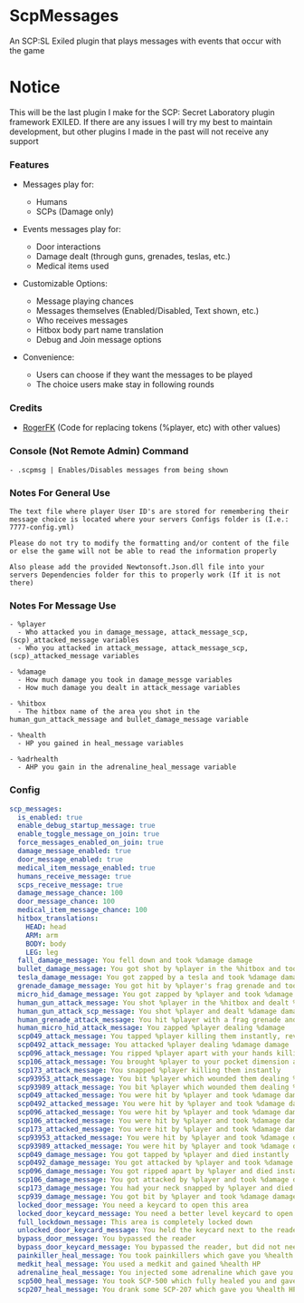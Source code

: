 # ScpMessages
An SCP:SL Exiled plugin that plays messages with events that occur with the game

# Notice
This will be the last plugin I make for the SCP: Secret Laboratory plugin framework EXILED. If there are any issues I will try my best to maintain development, but other plugins I made in the past will not receive any support

### Features
- Messages play for: 
  - Humans
  - SCPs (Damage only)
  
- Events messages play for: 
  - Door interactions
  - Damage dealt (through guns, grenades, teslas, etc.)
  - Medical items used
  
- Customizable Options:
  - Message playing chances
  - Messages themselves (Enabled/Disabled, Text shown, etc.)
  - Who receives messages
  - Hitbox body part name translation
  - Debug and Join message options

- Convenience:
  - Users can choose if they want the messages to be played
  - The choice users make stay in following rounds

### Credits
- [RogerFK](https://github.com/RogerFK) (Code for replacing tokens (%player, etc) with other values)

### Console (Not Remote Admin) Command
```
- .scpmsg | Enables/Disables messages from being shown
```

### Notes For General Use
```
The text file where player User ID's are stored for remembering their message choice is located where your servers Configs folder is (I.e.: 7777-config.yml)

Please do not try to modify the formatting and/or content of the file or else the game will not be able to read the information properly

Also please add the provided Newtonsoft.Json.dll file into your servers Dependencies folder for this to properly work (If it is not there)
```

### Notes For Message Use
```
- %player
  - Who attacked you in damage_message, attack_message_scp, (scp)_attacked_message variables
  - Who you attacked in attack_message, attack_message_scp, (scp)_attacked_message variables
  
- %damage
  - How much damage you took in damage_messge variables
  - How much damage you dealt in attack_message variables

- %hitbox
  - The hitbox name of the area you shot in the human_gun_attack_message and bullet_damage_message variable
  
- %health
  - HP you gained in heal_message variables
  
- %adrhealth
  - AHP you gain in the adrenaline_heal_message variable
```

### Config
```yaml
scp_messages:
  is_enabled: true
  enable_debug_startup_message: true
  enable_toggle_message_on_join: true
  force_messages_enabled_on_join: true
  damage_message_enabled: true
  door_message_enabled: true
  medical_item_message_enabled: true
  humans_receive_message: true
  scps_receive_message: true
  damage_message_chance: 100
  door_message_chance: 100
  medical_item_message_chance: 100
  hitbox_translations:
    HEAD: head
    ARM: arm
    BODY: body
    LEG: leg
  fall_damage_message: You fell down and took %damage damage
  bullet_damage_message: You got shot by %player in the %hitbox and took %damage damage
  tesla_damage_message: You got zapped by a tesla and took %damage damage
  grenade_damage_message: You got hit by %player's frag grenade and took %damage damage
  micro_hid_damage_message: You got zapped by %player and took %damage
  human_gun_attack_message: You shot %player in the %hitbox and dealt %damage damage
  human_gun_attack_scp_message: You shot %player and dealt %damage damage
  human_grenade_attack_message: You hit %player with a frag grenade and dealt %damage damage
  human_micro_hid_attack_message: You zapped %player dealing %damage
  scp049_attack_message: You tapped %player killing them instantly, revive them as a zombie!
  scp0492_attack_message: You attacked %player dealing %damage damage
  scp096_attack_message: You ripped %player apart with your hands killing them instantly
  scp106_attack_message: You brought %player to your pocket dimension also dealing %damage damage
  scp173_attack_message: You snapped %player killing them instantly
  scp93953_attack_message: You bit %player which wounded them dealing %damage damage
  scp93989_attack_message: You bit %player which wounded them dealing %damage damage
  scp049_attacked_message: You were hit by %player and took %damage damage
  scp0492_attacked_message: You were hit by %player and took %damage damage
  scp096_attacked_message: You were hit by %player and took %damage damage
  scp106_attacked_message: You were hit by %player and took %damage damage
  scp173_attacked_message: You were hit by %player and took %damage damage
  scp93953_attacked_message: You were hit by %player and took %damage damage
  scp93989_attacked_message: You were hit by %player and took %damage damage
  scp049_damage_message: You got tapped by %player and died instantly
  scp0492_damage_message: You got attacked by %player and took %damage damage
  scp096_damage_message: You got ripped apart by %player and died instantly
  scp106_damage_message: You got attacked by %player and took %damage damage
  scp173_damage_message: You had your neck snapped by %player and died instantly
  scp939_damage_message: You got bit by %player and took %damage damage
  locked_door_message: You need a keycard to open this area
  locked_door_keycard_message: You need a better level keycard to open this area
  full_lockdown_message: This area is completely locked down
  unlocked_door_keycard_message: You held the keycard next to the reader
  bypass_door_message: You bypassed the reader
  bypass_door_keycard_message: You bypassed the reader, but did not need a keycard
  painkiller_heal_message: You took painkillers which gave you %health health and temporary HP regeneration
  medkit_heal_message: You used a medkit and gained %health HP
  adrenaline_heal_message: You injected some adrenaline which gave you %adrhealth AHP and temporary HP regeneration
  scp500_heal_message: You took SCP-500 which fully healed you and gave temporary health regeneration
  scp207_heal_message: You drank some SCP-207 which gave you %health HP, a speed boost, and infinite stamina. Watch your HP closely!
```
